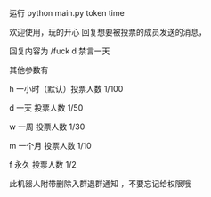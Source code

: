 运行
python main.py token time

欢迎使用，玩的开心
回复想要被投票的成员发送的消息，

回复内容为 /fuck d 禁言一天 
 
其他参数有 
 
 h 一小时（默认）投票人数 1/100 
 
 d 一天  投票人数 1/50 
 
 w 一周  投票人数 1/30 
 
 m 一个月 投票人数 1/10 
 
 f 永久 投票人数 1/2 
 
此机器人附带删除入群退群通知 ，不要忘记给权限哦
